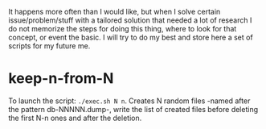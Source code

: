 It happens more often than I would like, but when I solve certain issue/problem/stuff with a tailored solution that needed a lot of research I do not memorize the steps for doing this thing, where to look for that concept, or event the basic. I will try to do my best and store here a set of scripts for my future me.  

# keep-n-from-N
To launch the script: `./exec.sh N n`. Creates N random files -named after the pattern db-NNNNN.dump-, write the list of created files before deleting the first N-n ones and after the deletion. 
